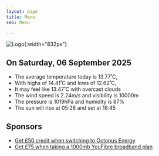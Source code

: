 ```yaml
---
layout: page
title: Menu
seo: Menu

---
```


![Logo](/images/logo.jpg){:width="832px"}

<!-- weather_marker starts -->
## On Saturday, 06 September 2025

- The average temperature today is 13.77˚C,
- With highs of 14.41˚C and lows of 12.62˚C,
- It may feel like 13.47˚C with overcast clouds
- The wind speed is 2.24m/s and visibility is 10000m
- The pressure is 1019hPa and humidity is 87%
- The sun will rise at 05:28 and set at 18:45

<!-- weather_marker ends -->

## Sponsors

- [Get £50 credit when switching to Octopus Energy](https://bit.ly/3oD1nnS)
- [Get £75 when taking a 1000mb YouFibre broadband plan](https://aklam.io/91zWhU?)
